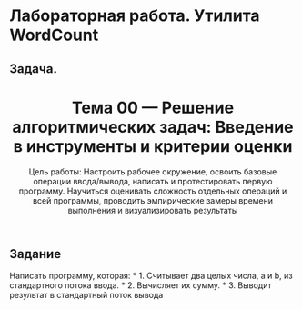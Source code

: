 # Лабораторная работа. Утилита WordCount

## Задача.	

 <!doctype html>
<html lang="ru">
<body>
  <header>
    <h1>Тема 00 — Решение алгоритмических задач: Введение в инструменты и критерии оценки</h1>
    <div class="muted">Цель работы: Настроить рабочее окружение, освоить базовые операции ввода/вывода, написать и
 протестировать первую программу. Научиться оценивать сложность отдельных операций и всей
 программы, проводить эмпирические замеры времени выполнения и визуализировать результаты</div>
  </header>

  <section class="card">
    <h2>Задание</h2>
    <p>Написать программу, которая:
 * 1. Считывает два целых числа, a и b, из стандартного потока ввода.
 * 2. Вычисляет их сумму.
 * 3. Выводит результат в стандартный поток вывода</p>

